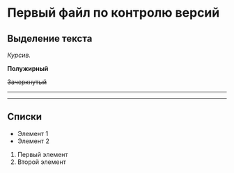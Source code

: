 # Первый файл по контролю версий

## Выделение текста

*Курсив.*

**Полужирный**

~~Зачеркнутый~~ 

---
---
## Списки

* Элемент 1
* Элемент 2

1. Первый элемент
2. Второй элемент